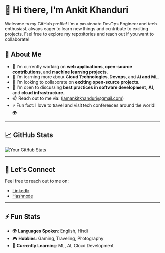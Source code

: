 # 👋 Hi there, I'm Ankit Khanduri

Welcome to my GitHub profile! I'm a passionate DevOps Engineer and tech enthusiast, always eager to learn new things and contribute to exciting projects. Feel free to explore my repositories and reach out if you want to collaborate!

## 🚀 About Me

- 🔭 I’m currently working on **web applications**, **open-source contributions**, and **machine learning projects**.
- 🌱 I’m learning more about **Cloud Technologies**, **Devops**, and **Ai and ML**.
- 👯 I’m looking to collaborate on **exciting open-source projects**.
- 🤔 I’m open to discussing **best practices in software development**, **AI**, and **cloud infrastructure**..
- 📫 Reach out to me via: (iamankitkhanduri@gmail.com)
- ⚡ Fun fact: I love to travel and visit tech conferences around the world! 🌍

---

## 📈 GitHub Stats

![Your GitHub Stats](https://github-readme-stats.vercel.app/api?username=khanduriankit001&show_icons=true&count_private=true&hide=prs&theme=dracula)

---

## 💬 Let's Connect

Feel free to reach out to me on:

- [LinkedIn](www.linkedin.com/in/iamankitkhanduri)
- [Hashnode](https://hashnode.com/@khanduriankit001)

---

## ⚡ Fun Stats

- 🌍 **Languages Spoken**: English, Hindi
- 🎮 **Hobbies**: Gaming, Traveling, Photography
- 🌱 **Currently Learning**: ML, AI, Cloud Development


